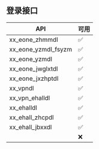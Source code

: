 



## 登录接口

| API                    |可用|
| ---------------------- | -- |
| xx_eone_zhmmdl         | ✅ |
| xx_eone_yzmdl_fsyzm    | ✅ |
| xx_eone_yzmdl          | ✅ |
| xx_eone_jwglxtdl       | ✅ |
| xx_eone_jxzhptdl       | ✅ |
| xx_vpndl               | ✅ |
| xx_vpn_ehalldl         | ✅ |
| xx_ehalldl             | ✅ |
| xx_ehall_zhcpdl        | ✅ |
| xx_ehall_jbxxdl        | ✅ |
||❌|
